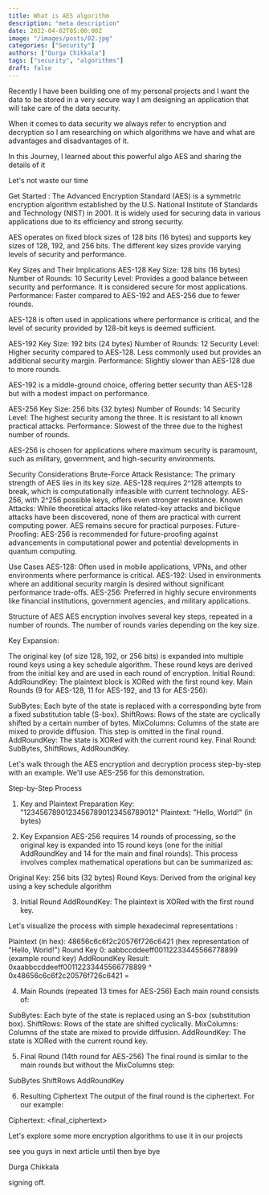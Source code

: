 ```yaml
---
title: What is AES algorithm
description: "meta description"
date: 2022-04-02T05:00:00Z
image: "/images/posts/02.jpg"
categories: ["Security"]
authors: ["Durga Chikkala"]
tags: ["security", "algorithms"]
draft: false
---
```


Recently I have been building one of my personal projects and I want the data to be stored in a very secure way I am designing an application that will take care of the data security.

When it comes to data security we always refer to encryption and decryption so I am researching on which algorithms we have and what are advantages and disadvantages of it.

In this Journey, I learned about this powerful algo AES and sharing the details of it 



Let's not waste our time 

Get Started :
The Advanced Encryption Standard (AES) is a symmetric encryption algorithm established by the U.S. National Institute of Standards and Technology (NIST) in 2001. It is widely used for securing data in various applications due to its efficiency and strong security.

AES operates on fixed block sizes of 128 bits (16 bytes) and supports key sizes of 128, 192, and 256 bits. The different key sizes provide varying levels of security and performance.

Key Sizes and Their Implications
AES-128
Key Size: 128 bits (16 bytes)
Number of Rounds: 10
Security Level: Provides a good balance between security and performance. It is considered secure for most applications.
Performance: Faster compared to AES-192 and AES-256 due to fewer rounds.

AES-128 is often used in applications where performance is critical, and the level of security provided by 128-bit keys is deemed sufficient.

AES-192
Key Size: 192 bits (24 bytes)
Number of Rounds: 12
Security Level: Higher security compared to AES-128. Less commonly used but provides an additional security margin.
Performance: Slightly slower than AES-128 due to more rounds.

AES-192 is a middle-ground choice, offering better security than AES-128 but with a modest impact on performance.

AES-256
Key Size: 256 bits (32 bytes)
Number of Rounds: 14
Security Level: The highest security among the three. It is resistant to all known practical attacks.
Performance: Slowest of the three due to the highest number of rounds.

AES-256 is chosen for applications where maximum security is paramount, such as military, government, and high-security environments.



Security Considerations
Brute-Force Attack Resistance: The primary strength of AES lies in its key size. AES-128 requires 2^128 attempts to break, which is computationally infeasible with current technology. AES-256, with 2^256 possible keys, offers even stronger resistance.
Known Attacks: While theoretical attacks like related-key attacks and biclique attacks have been discovered, none of them are practical with current computing power. AES remains secure for practical purposes.
Future-Proofing: AES-256 is recommended for future-proofing against advancements in computational power and potential developments in quantum computing.

Use Cases
AES-128: Often used in mobile applications, VPNs, and other environments where performance is critical.
AES-192: Used in environments where an additional security margin is desired without significant performance trade-offs.
AES-256: Preferred in highly secure environments like financial institutions, government agencies, and military applications.

Structure of AES
AES encryption involves several key steps, repeated in a number of rounds. The number of rounds varies depending on the key size.

Key Expansion:

The original key (of size 128, 192, or 256 bits) is expanded into multiple round keys using a key schedule algorithm.
These round keys are derived from the initial key and are used in each round of encryption.
Initial Round: AddRoundKey: The plaintext block is XORed with the first round key.
Main Rounds (9 for AES-128, 11 for AES-192, and 13 for AES-256):

SubBytes: Each byte of the state is replaced with a corresponding byte from a fixed substitution table (S-box).
ShiftRows: Rows of the state are cyclically shifted by a certain number of bytes.
MixColumns: Columns of the state are mixed to provide diffusion. This step is omitted in the final round.
AddRoundKey: The state is XORed with the current round key.
Final Round: SubBytes, ShiftRows, AddRoundKey.



Let's walk through the AES encryption and decryption process step-by-step with an example. We'll use AES-256 for this demonstration.






Step-by-Step Process
1. Key and Plaintext Preparation
Key: "12345678901234567890123456789012"
Plaintext: "Hello, World!" (in bytes)

2. Key Expansion
AES-256 requires 14 rounds of processing, so the original key is expanded into 15 round keys (one for the initial AddRoundKey and 14 for the main and final rounds). This process involves complex mathematical operations but can be summarized as:

Original Key: 256 bits (32 bytes)
Round Keys: Derived from the original key using a key schedule algorithm

3. Initial Round
AddRoundKey: The plaintext is XORed with the first round key.

Let's visualize the process with simple hexadecimal representations :

Plaintext (in hex): 48656c6c6f2c20576f726c6421 (hex representation of "Hello, World!")
Round Key 0: aabbccddeeff00112233445566778899 (example round key)
AddRoundKey Result: 0xaabbccddeeff00112233445566778899 ^ 0x48656c6c6f2c20576f726c6421 = <result>

4. Main Rounds (repeated 13 times for AES-256)
Each main round consists of:

SubBytes: Each byte of the state is replaced using an S-box (substitution box).
ShiftRows: Rows of the state are shifted cyclically.
MixColumns: Columns of the state are mixed to provide diffusion.
AddRoundKey: The state is XORed with the current round key.

5. Final Round (14th round for AES-256)
The final round is similar to the main rounds but without the MixColumns step:

SubBytes
ShiftRows
AddRoundKey

6. Resulting Ciphertext
The output of the final round is the ciphertext. For our example:

Ciphertext: <final_ciphertext>



Let's explore some more encryption algorithms to use it in our projects 

see you guys in next article until then bye bye 

Durga Chikkala 

signing off.